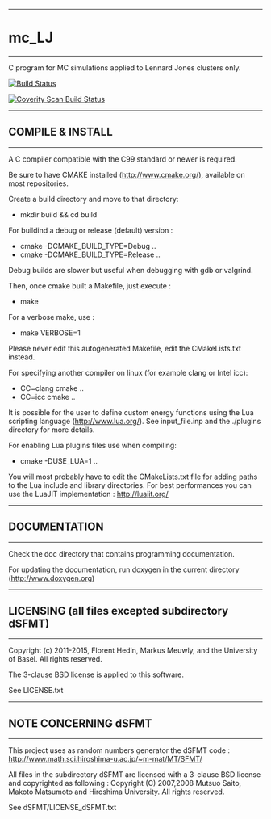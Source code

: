 ----------------------------------------------
# mc_LJ
----------------------------------------------

C program for MC simulations applied to Lennard Jones clusters only.

[![Build Status](https://travis-ci.org/FHedin/mc_LJ.svg)](https://travis-ci.org/FHedin/mc_LJ)

<a href="https://scan.coverity.com/projects/4563">
  <img alt="Coverity Scan Build Status"
         src="https://scan.coverity.com/projects/4563/badge.svg"/>
</a>

----------------------------------------------
## COMPILE & INSTALL
----------------------------------------------
A C compiler compatible with the C99 standard or newer is required.

Be sure to have CMAKE installed (http://www.cmake.org/), available on most repositories.

Create a build directory and move to that directory: 
  * mkdir build && cd build

For buildind a debug or release (default) version : 
  * cmake -DCMAKE_BUILD_TYPE=Debug ..
  * cmake -DCMAKE_BUILD_TYPE=Release ..

Debug builds are slower but useful when debugging with gdb or valgrind.

Then, once cmake built a Makefile, just execute :
  * make

For a verbose make, use : 
  * make VERBOSE=1

Please never edit this autogenerated Makefile, edit the CMakeLists.txt instead.

For specifying another compiler on linux (for example clang or Intel icc): 
  * CC=clang cmake ..
  * CC=icc cmake ..
    
It is possible for the user to define custom energy functions using the Lua scripting language (http://www.lua.org/).
See input_file.inp and the ./plugins directory for more details.

For enabling Lua plugins files use when compiling: 
  * cmake -DUSE_LUA=1 ..

You will most probably have to edit the CMakeLists.txt file for adding paths to the Lua include and library directories.
For best performances you can use the LuaJIT implementation : http://luajit.org/

----------------------------------------------
## DOCUMENTATION
----------------------------------------------
Check the doc directory that contains programming documentation.

For updating the documentation, run doxygen in the current directory (http://www.doxygen.org)

----------------------------------------------
## LICENSING (all files excepted subdirectory dSFMT)
----------------------------------------------
Copyright (c) 2011-2015, Florent Hedin, Markus Meuwly, and the University of Basel.
All rights reserved.

The 3-clause BSD license is applied to this software.

See LICENSE.txt

----------------------------------------------
## NOTE CONCERNING dSFMT
----------------------------------------------
This project uses as random numbers generator the dSFMT code : 
http://www.math.sci.hiroshima-u.ac.jp/~m-mat/MT/SFMT/

All files in the subdirectory dSFMT are licensed with a 3-clause BSD license and copyrighted as following :
Copyright (C) 2007,2008 Mutsuo Saito, Makoto Matsumoto and Hiroshima
University. All rights reserved.

See dSFMT/LICENSE_dSFMT.txt

